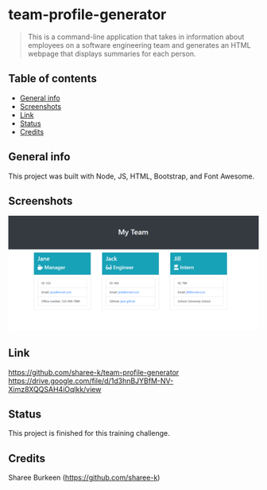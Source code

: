 # team-profile-generator
> This is a command-line application that takes in information about employees on a software engineering team and generates an HTML webpage that displays summaries for each person.

## Table of contents
* [General info](#general-info)
* [Screenshots](#screenshots)
* [Link](#link)
* [Status](#status)
* [Credits](#credits)

## General info
This project was built with Node, JS, HTML, Bootstrap, and Font Awesome.

## Screenshots
![Website Screenshot 1](./assets/images/screenshot.png)

## Link
https://github.com/sharee-k/team-profile-generator
https://drive.google.com/file/d/1d3hnBJYBfM-NV-Ximz8XQQSAH4iOqlkk/view

## Status
This project is finished for this training challenge.

## Credits
Sharee Burkeen (https://github.com/sharee-k)